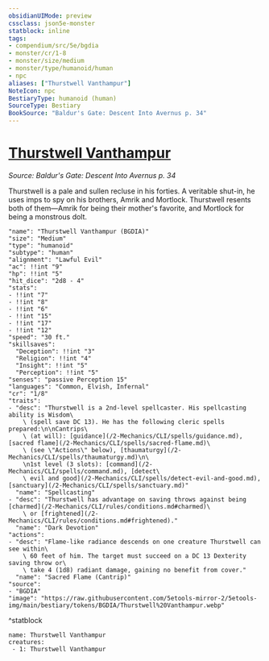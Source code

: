 ```yaml
---
obsidianUIMode: preview
cssclass: json5e-monster
statblock: inline
tags:
- compendium/src/5e/bgdia
- monster/cr/1-8
- monster/size/medium
- monster/type/humanoid/human
- npc
aliases: ["Thurstwell Vanthampur"]
NoteIcon: npc
BestiaryType: humanoid (human)
SourceType: Bestiary
BookSource: "Baldur's Gate: Descent Into Avernus p. 34"
---
```

# [Thurstwell Vanthampur](2-Mechanics/CLI/bestiary/npc/thurstwell-vanthampur-bgdia.md)
*Source: Baldur's Gate: Descent Into Avernus p. 34*  

Thurstwell is a pale and sullen recluse in his forties. A veritable shut-in, he uses imps to spy on his brothers, Amrik and Mortlock. Thurstwell resents both of them—Amrik for being their mother's favorite, and Mortlock for being a monstrous dolt.

```statblock
"name": "Thurstwell Vanthampur (BGDIA)"
"size": "Medium"
"type": "humanoid"
"subtype": "human"
"alignment": "Lawful Evil"
"ac": !!int "9"
"hp": !!int "5"
"hit_dice": "2d8 - 4"
"stats":
- !!int "7"
- !!int "8"
- !!int "6"
- !!int "15"
- !!int "17"
- !!int "12"
"speed": "30 ft."
"skillsaves":
  "Deception": !!int "3"
  "Religion": !!int "4"
  "Insight": !!int "5"
  "Perception": !!int "5"
"senses": "passive Perception 15"
"languages": "Common, Elvish, Infernal"
"cr": "1/8"
"traits":
- "desc": "Thurstwell is a 2nd-level spellcaster. His spellcasting ability is Wisdom\
    \ (spell save DC 13). He has the following cleric spells prepared:\n\nCantrips\
    \ (at will): [guidance](/2-Mechanics/CLI/spells/guidance.md), [sacred flame](/2-Mechanics/CLI/spells/sacred-flame.md)\
    \ (see \"Actions\" below), [thaumaturgy](/2-Mechanics/CLI/spells/thaumaturgy.md)\n\
    \n1st level (3 slots): [command](/2-Mechanics/CLI/spells/command.md), [detect\
    \ evil and good](/2-Mechanics/CLI/spells/detect-evil-and-good.md), [sanctuary](/2-Mechanics/CLI/spells/sanctuary.md)"
  "name": "Spellcasting"
- "desc": "Thurstwell has advantage on saving throws against being [charmed](/2-Mechanics/CLI/rules/conditions.md#charmed)\
    \ or [frightened](/2-Mechanics/CLI/rules/conditions.md#frightened)."
  "name": "Dark Devotion"
"actions":
- "desc": "Flame-like radiance descends on one creature Thurstwell can see within\
    \ 60 feet of him. The target must succeed on a DC 13 Dexterity saving throw or\
    \ take 4 (1d8) radiant damage, gaining no benefit from cover."
  "name": "Sacred Flame (Cantrip)"
"source":
- "BGDIA"
"image": "https://raw.githubusercontent.com/5etools-mirror-2/5etools-img/main/bestiary/tokens/BGDIA/Thurstwell%20Vanthampur.webp"
```
^statblock

```encounter-table
name: Thurstwell Vanthampur
creatures:
 - 1: Thurstwell Vanthampur
```